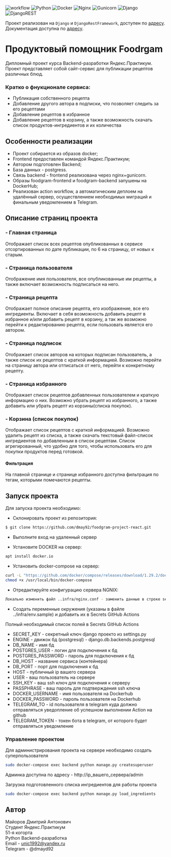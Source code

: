 ![workflow](https://github.com/dmay92/foodgram-project-react/actions/workflows/foodgram_workflow.yml/badge.svg)
![Python](https://img.shields.io/badge/python-3670A0?style=for-the-badge&logo=python&logoColor=ffdd54)
![Docker](https://img.shields.io/badge/docker-%230db7ed.svg?style=for-the-badge&logo=docker&logoColor=white)
![Nginx](https://img.shields.io/badge/nginx-%23009639.svg?style=for-the-badge&logo=nginx&logoColor=white)
![Gunicorn](https://img.shields.io/badge/gunicorn-%298729.svg?style=for-the-badge&logo=gunicorn&logoColor=white)
![Django](https://img.shields.io/badge/django-%23092E20.svg?style=for-the-badge&logo=django&logoColor=white)
![DjangoREST](https://img.shields.io/badge/DJANGO-REST-ff1709?style=for-the-badge&logo=django&logoColor=white&color=ff1709&labelColor=gray)

Проект реализован на `Django` и `DjangoRestFramework`, доступен по [адресу](http://51.250.101.113).  
Документация доступна по [адресу](http://51.250.101.113/api/docs/redoc).

# Продуктовый помощник Foodrgam
Дипломный проект курса Backend-разработки Яндекс.Практикум.  
Проект представляет собой сайт-сервис для публикации рецептов различных блюд.

### Кратко о фнукционале сервиса:
- Публикация собственного рецепта
- Добавление другого автора в подписки, что позволяет следить за его рецептами
- Добавление рецептов в избранное
- Добавление рецептов в корзину, а также возможность скачать список продуктов-ингредиентов и их количества


## Особенности реализации

- Проект собирается из образов docker;
- Frontend предоставлен командой Яндекс.Практикум;
- Автором подготовлен Backend;
- База данных - postgress.
- Связь backend - frontend реализована через nginx+gunicorn.
- Образы foodgram-frontend и foodgram-backend запушены на DockerHub;
- Реализован action workflow, а автоматическим деплоем на удалённый сервер, осуществлением необходимых миграций и финальным уведомлением в Telegram.

## Описание страниц проекта

### - Главная страница
Отображает список всех рецептов опубликованных в сервисе отсортированных по дате публикации, по 6 на страницу, от новых к старым.

### - Страница пользователя
Отображение имя пользователя, все опубликованные им рецепты, а также включает возможность подписаться на него.

### - Страница рецепта
Отображает полное описание рецепта, его изображение, все его ингредиенты. Включает в себя возможность добавить рецепт в избранное и/или добавить рецепт в корзину, а так же возможно перейти к редактированию рецепта, если пользовать является его автором.

### - Страница подписок
Отображает список авторов на которых подписан пользователь, а также список их рецептов с краткой информацией. Возможно перейти на страницу автора или отписаться от него, перейти к конкретному рецепту.

### - Страница избранного
Отображает список рецептов добавленных пользователем и краткую информацию о них. Возможно убрать рецепт из избранного, а также добавить или убрать рецепт из корзины(списка покупок).

### - Корзина (список покупок)
Отображает список рецептов с краткой информацией. Возможно удалить рецепт из списка, а также скачать текстовый файл-список ингредиентов по добавленным в список рецептам. Список агрегированный, что удобно для того, чтобы использовать его для покупки продуктов перед готовкой.

#### Фильтрация
На главной странице и странице избранного доступна фильтрация по тегам, которыми помечаются рецепты.

## Запуск проекта
Для запуска проекта необходимо:

- Склонировать проект из репозитория:

```sh
$ git clone https://github.com/dmay92/foodgram-project-react.git
```

- Выполните вход на удаленный сервер

- Установите DOCKER на сервер:
```sh
apt install docker.io 
```

- Установить docker-compose на сервер:
```sh
curl -L "https://github.com/docker/compose/releases/download/1.29.2/docker-compose-$(uname -s)-$(uname -m)" -o /usr/local/bin/docker-compose
chmod +x /usr/local/bin/docker-compose
```

- Отредактируйте конфигурацию сервера NGNIX:
```sh
Локально изменить файл ..infra/nginx.conf - заменить данные в строке server_name на IP-адрес удаленного сервера
```

- Создать переменные окружения (указаны в файле ../infra/env.sample) и добавить их в Secrets GitHub Actions

Полный необходимый список полей в Secrets GitHub Actions
* SECRET_KEY - секретный ключ django проекто из settings.py
* ENGINE - движок бд (postgresql) - django.db.backends.postgresql
* DB_NAME - имя бд
* POSTGRES_USER - логин для подключения к бд
* POSTGRES_PASSWORD - пароль для подключения к бд
* DB_HOST - название сервиса (контейнера)
* DB_PORT - порт для подключения к бд
* HOST - публичный ip вашего сервера
* USER - ваш пользователь на сервере
* SSH_KEY - ваш ssh ключ для подключения к серверу
* PASSPHRASE - ваш пароль для подтверждения ssh ключа
* DOCKER_USERNAME - имя пользователя на Dockerhub
* DOCKER_PASSWORD - пароль пользователя на Dockerhub
* TELEGRAM_TO - id пользователя в telegram куда должно отправляться уведопление об успешном выполнении Action на github
* TELEGRAM_TOKEN - токен бота в telegram, от которого будет отправляться уведомление

### Управление проектом
Для администрирования проекта на сервере необходимо создать суперпользователя
```sh
sudo docker-compose exec backend python manage.py createsuperuser
```

Админка доступна по адресу - http://ip_вашего_сервера/admin

Загрузка подготовленного списка ингредиентов для работы проекта
```sh
sudo docker-compose exec backend python manage.py load_ingredients
```

## Автор
Майоров Дмитрий Антонович  
Студент Яндекс.Практикум  
51-я когорта  
Python Backend-разработка  
Email - unic1992@yandex.ru  
Telegram - @dmayd92
